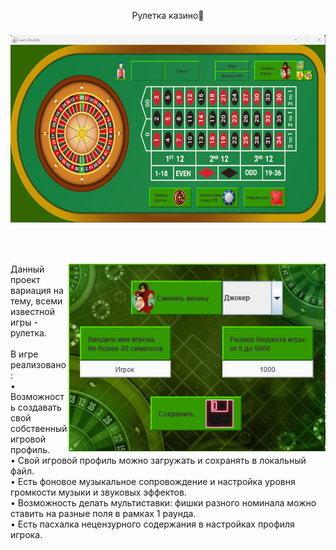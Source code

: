 <p align="center">Рулетка казино🎰</p>

###

<div align="center">
  <img height="300" src="https://raw.githubusercontent.com/Efreh/Casino_Roulette/main/roulettePic/readMeImg1.png"  />
</div>

###

<br clear="both">

###

<img align="right" height="300" src="https://raw.githubusercontent.com/Efreh/Casino_Roulette/main/roulettePic/readMeImg2.png"  />

###

<p align="left">Данный проект вариация на тему, всеми известной игры - рулетка.<br><br>В игре реализовано:<br>• Возможность создавать свой собственный игровой профиль.<br>• Свой игровой профиль можно загружать и сохранять в локальный файл.<br>• Есть фоновое музыкальное сопровождение и настройка уровня громкости музыки и звуковых эффектов.<br>• Возможность делать мультиставки: фишки разного номинала можно ставить на разные поля в рамках 1 раунда.<br>• Есть пасхалка нецензурного содержания в настройках профиля игрока.</p>

###
